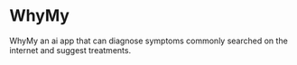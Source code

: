 # WhyMy
WhyMy an ai app that can diagnose symptoms commonly searched on the internet and suggest treatments.
